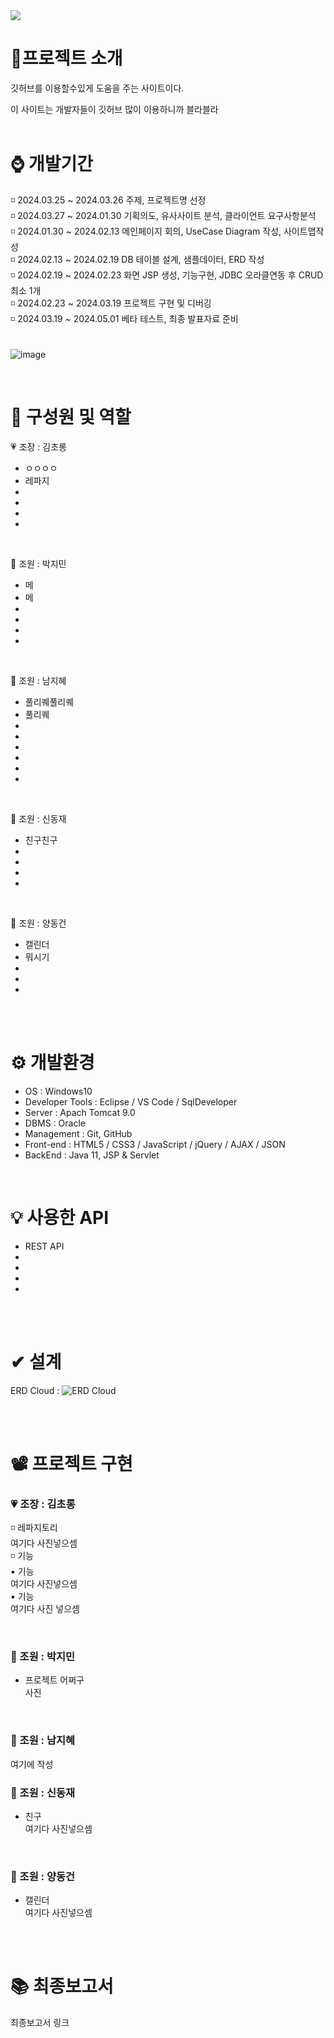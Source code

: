 <img src="https://capsule-render.vercel.app/api?type=waving&&color=0:EEFF00,100:a82da8&height=200&section=header&text=Welcome%20to%20GoGit🫶&fontSize=40&fontAlign=75" />
<br/>

# 📌프로젝트 소개 

깃허브를 이용할수있게 도움을 주는 사이트이다.

이 사이트는 개발자들이 깃허브 많이 이용하니까 블라블라
<br/><br/> 

# ⌚ 개발기간

◽ 2024.03.25 ~ 2024.03.26 주제, 프로젝트명 선정 <br/>
◽ 2024.03.27 ~ 2024.01.30 기획의도, 유사사이트 분석, 클라이언트 요구사항분석 <br/>
◽ 2024.01.30 ~ 2024.02.13  메인페이지 회의, UseCase Diagram 작성, 사이트맵작성 <br/>
◽ 2024.02.13 ~ 2024.02.19 DB 테이블 설계, 샘플데이터, ERD 작성 <br/>
◽ 2024.02.19 ~ 2024.02.23 화면 JSP 생성, 기능구현, JDBC 오라클연동 후 CRUD 최소 1개 <br/>
◽ 2024.02.23 ~ 2024.03.19 프로젝트 구현 및 디버깅 <br/>
◽ 2024.03.19 ~ 2024.05.01 베타 테스트, 최종 발표자료 준비 <br/>
<br/><br/> 
![image](https://github.com/jeongmingg/ssemi_project/assets/151510057/aa9d6705-414d-46b6-8929-eb02892b8070)


<br/>

# 🌱 구성원 및 역할

💗 조장 : 김초롱
   - ㅇㅇㅇㅇ
   - 레파지
   - 
   - 
   - 
   - 
<br/>

💛 조원 : 박지민
   - 메
   - 메
   - 
   - 
   - 
   - 
<br/>

💙 조원 : 남지혜
   - 풀리퀘풀리퀘
   - 풀리퀘
   - 
   - 
   - 
   - 
   - 
   - 
<br/>

💜 조원 : 신동재
   - 친구친구
   - 
   - 
   - 
   - 
<br/>

🤎 조원 : 양동건
   - 캘린더
   - 뭐시기
   - 
   - 
   - 
<br/><br/>

# ⚙ 개발환경
- OS : Windows10
- Developer Tools : Eclipse / VS Code / SqlDeveloper
- Server : Apach Tomcat 9.0
- DBMS : Oracle
- Management : Git, GitHub
- Front-end : HTML5 / CSS3 / JavaScript / jQuery / AJAX / JSON 
- BackEnd : Java 11, JSP & Servlet 

<br/>

# 💡 사용한 API
- REST API
- 
- 
- 
- 

<br/><br/>

# ✔ 설계
ERD Cloud : 
![ERD Cloud](https://file.notion.so/f/f/87d71406-9469-4a04-834b-dc12ba2349e9/3793a43d-0a0b-4b21-9170-c5cbf9f5cd39/%EB%A7%9B%EC%A7%91%EC%9D%98_%EB%AF%BC%EC%A1%B1_ERD.png?id=90bb3dc5-b9c1-4504-8d54-471e55606221&table=block&spaceId=87d71406-9469-4a04-834b-dc12ba2349e9&expirationTimestamp=1711756800000&signature=cMKH8_wlhnK02YkQHbmfzuk56gu7TxTfTJHXVmYZ5hk)

<br/><br/>

# 📽 프로젝트 구현

### 💗 조장 : 김초롱

   ◽ 레파지토리 <br />
     여기다 사진넣으셈 <br />
   ◽ 기능 <br />
      ▪ 기능 <br />
      여기다 사진넣으셈 <br />
      ▪ 기능 <br />
      여기다 사진 넣으셈<br />

<br/>

### 💛 조원 : 박지민

- 프로젝트 어쩌구 <br/>
사진



<br/>

### 💙 조원 : 남지혜

  여기에 작성
 

### 💜 조원 : 신동재

- 친구 <br/>
여기다 사진넣으셈

<br/>

### 🤎 조원 : 양동건

- 캘린더 <br/>
여기다 사진넣으셈


  
     
<br/><br/>

# 📚 최종보고서

최종보고서 링크

     
